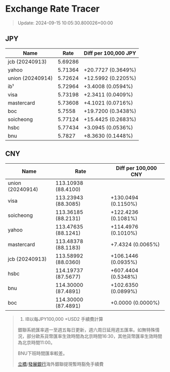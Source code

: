 # Exchange Rate Tracer

> Update: 2024-09-15 10:05:30.800026+00:00

## JPY

| Name             |    Rate | Diff per 100,000 JPY   |
|------------------|---------|------------------------|
| jcb (20240913)   | 5.69286 |                        |
| yahoo            | 5.71364 | +20.7727 (0.3649%)     |
| union (20240914) | 5.72624 | +12.5992 (0.2205%)     |
| ib¹              | 5.72964 | +3.4008 (0.0594%)      |
| visa             | 5.73198 | +2.3411 (0.0409%)      |
| mastercard       | 5.73608 | +4.1021 (0.0716%)      |
| boc              | 5.7558  | +19.7200 (0.3438%)     |
| soicheong        | 5.77124 | +15.4425 (0.2683%)     |
| hsbc             | 5.77434 | +3.0945 (0.0536%)      |
| bnu              | 5.7827  | +8.3630 (0.1448%)      |

## CNY

| Name             | Rate                | Diff per 100,000 CNY   |
|------------------|---------------------|------------------------|
| union (20240914) | 113.10938	(88.4100) |                        |
| visa             | 113.23943	(88.3085) | +130.0494 (0.1150%)    |
| soicheong        | 113.36185	(88.2131) | +122.4236 (0.1081%)    |
| yahoo            | 113.47635	(88.1241) | +114.4976 (0.1010%)    |
| mastercard       | 113.48378	(88.1183) | +7.4324 (0.0065%)      |
| jcb (20240913)   | 113.58992	(88.0360) | +106.1446 (0.0935%)    |
| hsbc             | 114.19737	(87.5677) | +607.4404 (0.5348%)    |
| bnu              | 114.30000	(87.4891) | +102.6350 (0.0899%)    |
| boc              | 114.30000	(87.4891) | +0.0000 (0.0000%)      |


> 1. IB以每JPY100,000 +USD2 手續費計算
>
> 銀聯系統匯率週一至週五每日更新，週六周日延用週五匯率。如無特殊情況，部分歐系貨幣匯率生效時間為北京時間16:30，其他貨幣匯率生效時間為北京時間11:00。
>
> BNU下班時間匯率較差。
>
> [立橋](https://www.wlbank.com.mo/uploads/ueditor/file/20181211/1544536513900230.pdf)/[發展銀行](https://www.mdb.com.mo/Service_Charges_20230728.pdf)海外銀聯提現暫時豁免手續費

